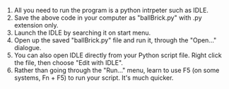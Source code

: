 1. All you need to run the program is a python intrpeter such as IDLE.
2. Save the above code in your computer as "ballBrick.py" with .py extension only.
3. Launch the IDLE by searching it on start menu.
4. Open up the saved "ballBrick.py" file and run it, through the "Open..." dialogue.
5. You can also open IDLE directly from your Python script file. Right click the file, then choose "Edit with IDLE".
6. Rather than going through the "Run..." menu, learn to use F5 (on some systems, Fn + F5) to run your script. It's much quicker.
